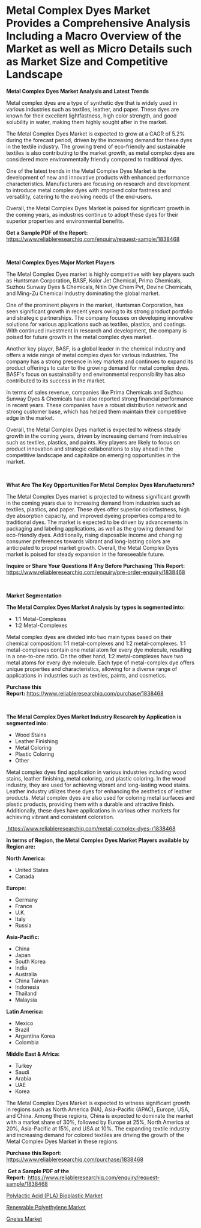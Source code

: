 <p><h1>Metal Complex Dyes Market Provides a Comprehensive Analysis Including a Macro Overview of the Market as well as Micro Details such as Market Size and Competitive Landscape</h1></p><p><strong>Metal Complex Dyes Market Analysis and Latest Trends</strong></p>
<p><p>Metal complex dyes are a type of synthetic dye that is widely used in various industries such as textiles, leather, and paper. These dyes are known for their excellent lightfastness, high color strength, and good solubility in water, making them highly sought after in the market.</p><p>The Metal Complex Dyes Market is expected to grow at a CAGR of 5.2% during the forecast period, driven by the increasing demand for these dyes in the textile industry. The growing trend of eco-friendly and sustainable textiles is also contributing to the market growth, as metal complex dyes are considered more environmentally friendly compared to traditional dyes.</p><p>One of the latest trends in the Metal Complex Dyes Market is the development of new and innovative products with enhanced performance characteristics. Manufacturers are focusing on research and development to introduce metal complex dyes with improved color fastness and versatility, catering to the evolving needs of the end-users.</p><p>Overall, the Metal Complex Dyes Market is poised for significant growth in the coming years, as industries continue to adopt these dyes for their superior properties and environmental benefits.</p></p>
<p><strong>Get a Sample PDF of the Report:&nbsp;</strong> <a href="https://www.reliableresearchiq.com/enquiry/request-sample/1838468">https://www.reliableresearchiq.com/enquiry/request-sample/1838468</a></p>
<p>&nbsp;</p>
<p><strong>Metal Complex Dyes Major Market Players</strong></p>
<p><p>The Metal Complex Dyes market is highly competitive with key players such as Huntsman Corporation, BASF, Kolor Jet Chemical, Prima Chemicals, Suzhou Sunway Dyes & Chemicals, Nitin Dye Chem Pvt, Devine Chemicals, and Ming-Zu Chemical Industry dominating the global market. </p><p>One of the prominent players in the market, Huntsman Corporation, has seen significant growth in recent years owing to its strong product portfolio and strategic partnerships. The company focuses on developing innovative solutions for various applications such as textiles, plastics, and coatings. With continued investment in research and development, the company is poised for future growth in the metal complex dyes market.</p><p>Another key player, BASF, is a global leader in the chemical industry and offers a wide range of metal complex dyes for various industries. The company has a strong presence in key markets and continues to expand its product offerings to cater to the growing demand for metal complex dyes. BASF's focus on sustainability and environmental responsibility has also contributed to its success in the market.</p><p>In terms of sales revenue, companies like Prima Chemicals and Suzhou Sunway Dyes & Chemicals have also reported strong financial performance in recent years. These companies have a robust distribution network and strong customer base, which has helped them maintain their competitive edge in the market. </p><p>Overall, the Metal Complex Dyes market is expected to witness steady growth in the coming years, driven by increasing demand from industries such as textiles, plastics, and paints. Key players are likely to focus on product innovation and strategic collaborations to stay ahead in the competitive landscape and capitalize on emerging opportunities in the market.</p></p>
<p>&nbsp;</p>
<p><strong>What Are The Key Opportunities For Metal Complex Dyes Manufacturers?</strong></p>
<p><p>The Metal Complex Dyes market is projected to witness significant growth in the coming years due to increasing demand from industries such as textiles, plastics, and paper. These dyes offer superior colorfastness, high dye absorption capacity, and improved dyeing properties compared to traditional dyes. The market is expected to be driven by advancements in packaging and labeling applications, as well as the growing demand for eco-friendly dyes. Additionally, rising disposable income and changing consumer preferences towards vibrant and long-lasting colors are anticipated to propel market growth. Overall, the Metal Complex Dyes market is poised for steady expansion in the foreseeable future.</p></p>
<p><strong>Inquire or Share Your Questions If Any Before Purchasing This Report:</strong> <a href="https://www.reliableresearchiq.com/enquiry/pre-order-enquiry/1838468">https://www.reliableresearchiq.com/enquiry/pre-order-enquiry/1838468</a></p>
<p>&nbsp;</p>
<p><strong>Market Segmentation</strong></p>
<p><strong>The Metal Complex Dyes Market Analysis by types is segmented into:</strong></p>
<p><ul><li>1:1 Metal-Complexes</li><li>1:2 Metal-Complexes</li></ul></p>
<p><p>Metal complex dyes are divided into two main types based on their chemical composition: 1:1 metal-complexes and 1:2 metal-complexes. 1:1 metal-complexes contain one metal atom for every dye molecule, resulting in a one-to-one ratio. On the other hand, 1:2 metal-complexes have two metal atoms for every dye molecule. Each type of metal-complex dye offers unique properties and characteristics, allowing for a diverse range of applications in industries such as textiles, paints, and cosmetics.</p></p>
<p><strong>Purchase this Report:&nbsp;</strong><a href="https://www.reliableresearchiq.com/purchase/1838468">https://www.reliableresearchiq.com/purchase/1838468</a></p>
<p>&nbsp;</p>
<p><strong>The Metal Complex Dyes Market Industry Research by Application is segmented into:</strong></p>
<p><ul><li>Wood Stains</li><li>Leather Finishing</li><li>Metal Coloring</li><li>Plastic Coloring</li><li>Other</li></ul></p>
<p><p>Metal complex dyes find application in various industries including wood stains, leather finishing, metal coloring, and plastic coloring. In the wood industry, they are used for achieving vibrant and long-lasting wood stains. Leather industry utilizes these dyes for enhancing the aesthetics of leather products. Metal complex dyes are also used for coloring metal surfaces and plastic products, providing them with a durable and attractive finish. Additionally, these dyes have applications in various other markets for achieving vibrant and consistent coloration.</p></p>
<p><a href="https://www.reliableresearchiq.com/metal-complex-dyes-r1838468">&nbsp;https://www.reliableresearchiq.com/metal-complex-dyes-r1838468</a></p>
<p><strong>In terms of Region, the Metal Complex Dyes Market Players available by Region are:</strong></p>
<p>
    <p> <strong> North America: </strong>
        <ul>
            <li>United States</li>
            <li>Canada</li>
        </ul>
        </p> 
    <p> <strong> Europe: </strong>
        <ul>
            <li>Germany</li>
            <li>France</li>
            <li>U.K.</li>
            <li>Italy</li>
            <li>Russia</li>
        </ul>
        </p> 
    <p> <strong> Asia-Pacific: </strong>
        <ul>
            <li>China</li>
            <li>Japan</li>
            <li>South Korea</li>
            <li>India</li>
            <li>Australia</li>
            <li>China Taiwan</li>
            <li>Indonesia</li>
            <li>Thailand</li>
            <li>Malaysia</li>
        </ul>
        </p> 
    <p> <strong> Latin America: </strong>
        <ul>
            <li>Mexico</li>
            <li>Brazil</li>
            <li>Argentina Korea</li>
            <li>Colombia</li>
        </ul>
        </p> 
    <p> <strong> Middle East & Africa: </strong>
        <ul>
            <li>Turkey</li>
            <li>Saudi</li>
            <li>Arabia</li>
            <li>UAE</li>
            <li>Korea</li>
        </ul>
    </p>
    </p>
<p><p>The Metal Complex Dyes Market is expected to witness significant growth in regions such as North America (NA), Asia-Pacific (APAC), Europe, USA, and China. Among these regions, China is expected to dominate the market with a market share of 30%, followed by Europe at 25%, North America at 20%, Asia-Pacific at 15%, and USA at 10%. The expanding textile industry and increasing demand for colored textiles are driving the growth of the Metal Complex Dyes Market in these regions.</p></p>
<p><strong>Purchase this Report: </strong><a href="https://www.reliableresearchiq.com/purchase/1838468">https://www.reliableresearchiq.com/purchase/1838468</a></p>
<p>&nbsp;<strong>Get a Sample PDF of the Report:&nbsp;&nbsp;</strong><a href="https://www.reliableresearchiq.com/enquiry/request-sample/1838468">https://www.reliableresearchiq.com/enquiry/request-sample/1838468</a></p>
<p><strong></strong></p>
<p><p><a href="https://github.com/lukmanduiky01/Market-Research-Report-List-1/blob/main/polylactic-acid-pla-bioplastic-market.md">Polylactic Acid (PLA) Bioplastic Market</a></p><p><a href="https://github.com/theanastasiyah/Market-Research-Report-List-1/blob/main/renewable-polyethylene-market.md">Renewable Polyethylene Market</a></p><p><a href="https://view.publitas.com/reportprime-1/global-gneiss-market-by-product-type-by-application-by-region-and-companies-industry-segment-outlook-market-assessment-competition-scenario-trends-and-forecast-2024-2031/">Gneiss Market</a></p></p>
